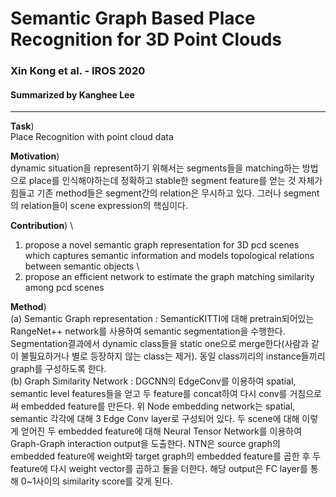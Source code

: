# Semantic Graph Based Place Recognition for 3D Point Clouds
### Xin Kong et al. - IROS 2020
#### Summarized by Kanghee Lee
---

**Task**) \
Place Recognition with point cloud data
	
**Motivation**) \
dynamic situation을 represent하기 위해서는 segments들을 matching하는 방법으로 place를 인식해야하는데 정확하고 stable한 segment feature를 얻는 것 자체가 힘들고 
기존 method들은 segment간의 relation은 무시하고 있다. 그러나 segment의 relation들이 scene expression의 핵심이다.

**Contribution**) \
1) propose a novel semantic graph representation for 3D pcd scenes which captures semantic information and models topological relations between semantic objects \
2) propose an efficient network to estimate the graph matching similarity among pcd scenes
	
**Method**) \
(a) Semantic Graph representation : SemanticKITTI에 대해 pretrain되어있는 RangeNet++ network를 사용하여 semantic segmentation을 수행한다. 
Segmentation결과에서 dynamic class들을 static one으로 merge한다(사람과 같이 불필요하거나 별로 등장하지 않는 class는 제거). 동일 class끼리의 instance들끼리 graph를 구성하도록 한다. \
(b) Graph Similarity Network : DGCNN의 EdgeConv를 이용하여 spatial, semantic level features들을 얻고 두 feature를 concat하여 다시 conv를 거침으로써 embedded feature를 만든다. 
위 Node embedding network는 spatial, semantic 각각에 대해 3 Edge Conv layer로 구성되어 있다. 
두 scene에 대해 이렇게 얻어진 두 embedded feature에 대해 Neural Tensor Network를 이용하여 Graph-Graph interaction output을 도출한다. 
NTN은 source graph의 embedded feature에 weight와 target graph의 embedded feature를 곱한 후 두 feature에 다시 weight vector를 곱하고 둘을 더한다. 
해당 output은 FC layer를 통해 0~1사이의 similarity score를 갖게 된다.
